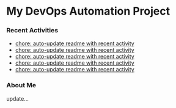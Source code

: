 # My DevOps Automation Project

### Recent Activities
<!-- activity:START -->
- [chore: auto-update readme with recent activity](https://github.com/kaigiii/mybowling-app/commit/70c57b70d7bd6864ede556334bc874c3d6b095f7)
- [chore: auto-update readme with recent activity](https://github.com/kaigiii/mybowling-app/commit/5675028354356911e7e457dbed22144dff8115d9)
- [chore: auto-update readme with recent activity](https://github.com/kaigiii/mybowling-app/commit/786db943ba6040031d8e2000e0760c2ce16c5b76)
- [chore: auto-update readme with recent activity](https://github.com/kaigiii/mybowling-app/commit/ee3fb87f67e1441c153ff230bdd7f9d1f0f49434)
- [chore: auto-update readme with recent activity](https://github.com/kaigiii/mybowling-app/commit/30c99836758dadcbeb166e06a4c7cbb866956865)
<!-- activity:END -->

### About Me
<!-- MYLINKS:START -->
<!-- MYLINKS:END -->

update...
